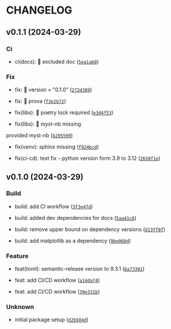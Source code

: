 # CHANGELOG



## v0.1.1 (2024-03-29)

### Ci

* ci(docs): :memo: excluded doc ([`5ea1a60`](https://github.com/p-gnd/pycounts_vs/commit/5ea1a6051737457040352c3c6416a94e92802682))

### Fix

* fix: :bug: version = &#34;0.1.0&#34; ([`272d389`](https://github.com/p-gnd/pycounts_vs/commit/272d389891bcc98b3c7e7634856f7e0c885e0150))

* fix: :bug: prova ([`f3e2b72`](https://github.com/p-gnd/pycounts_vs/commit/f3e2b724a793571d0d8fc65787c2bb12d1e21d8b))

* fix(libs): :bug: poetry lock required ([`e3d4f53`](https://github.com/p-gnd/pycounts_vs/commit/e3d4f5390850ea3a80842e617841ba59273734a0))

* fix(libs): :bug: myst-nb missing

provided myst-nb ([`b295599`](https://github.com/p-gnd/pycounts_vs/commit/b2955993c162c8900e236d5bc56970e1fecb17a3))

* fix(venv): sphinx missing ([`f924bcd`](https://github.com/p-gnd/pycounts_vs/commit/f924bcd978c72716442b58a7e09cd240d26205b4))

* fix(ci-cd): test fix - python version form 3.9 to 3.12 ([`2650f1e`](https://github.com/p-gnd/pycounts_vs/commit/2650f1e0b32c6ff8a8ec50899af5001c42bc9850))


## v0.1.0 (2024-03-29)

### Build

* build: add CI workflow ([`3f3e47d`](https://github.com/p-gnd/pycounts_vs/commit/3f3e47d374ca17d32d34b25793575570622c0e0c))

* build: added dev dependencies for docs ([`5aa41c6`](https://github.com/p-gnd/pycounts_vs/commit/5aa41c6b2ac803ceae9fc46dcacd368471246a4d))

* build: remove upper bound on dependency versions ([`d13ff8f`](https://github.com/p-gnd/pycounts_vs/commit/d13ff8f6b7ceff4453b599cf54b537e13504fbd7))

* build: add matplotlib as a dependency ([`9be060d`](https://github.com/p-gnd/pycounts_vs/commit/9be060d1d01c0ad9dfa82ff9ceea4cde087c023e))

### Feature

* feat(toml): semantic-release version to 9.3.1 ([`6a73381`](https://github.com/p-gnd/pycounts_vs/commit/6a73381378947573b3209f3361bb3982d9f58955))

* feat: add CI/CD workflow ([`a14da74`](https://github.com/p-gnd/pycounts_vs/commit/a14da7479d63d5806db5745818e3441a59be1eb0))

* feat: add CI/CD workflow ([`39e331b`](https://github.com/p-gnd/pycounts_vs/commit/39e331b48b61aea8be3db57442cc708b81b7a294))

### Unknown

* initial package setup ([`d2b504d`](https://github.com/p-gnd/pycounts_vs/commit/d2b504d8217cac44cb636f4cf27bee8d581c88ab))
